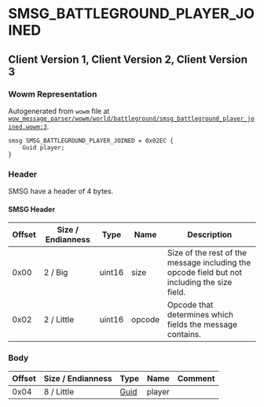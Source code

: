 # SMSG_BATTLEGROUND_PLAYER_JOINED

## Client Version 1, Client Version 2, Client Version 3

### Wowm Representation

Autogenerated from `wowm` file at [`wow_message_parser/wowm/world/battleground/smsg_battleground_player_joined.wowm:3`](https://github.com/gtker/wow_messages/tree/main/wow_message_parser/wowm/world/battleground/smsg_battleground_player_joined.wowm#L3).
```rust,ignore
smsg SMSG_BATTLEGROUND_PLAYER_JOINED = 0x02EC {
    Guid player;
}
```
### Header

SMSG have a header of 4 bytes.

#### SMSG Header

| Offset | Size / Endianness | Type   | Name   | Description |
| ------ | ----------------- | ------ | ------ | ----------- |
| 0x00   | 2 / Big           | uint16 | size   | Size of the rest of the message including the opcode field but not including the size field.|
| 0x02   | 2 / Little        | uint16 | opcode | Opcode that determines which fields the message contains.|

### Body

| Offset | Size / Endianness | Type | Name | Comment |
| ------ | ----------------- | ---- | ---- | ------- |
| 0x04 | 8 / Little | [Guid](../types/packed-guid.md) | player |  |

